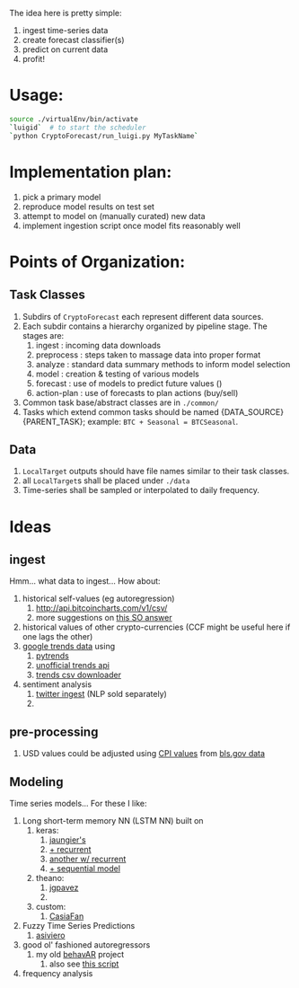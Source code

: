 The idea here is pretty simple:

1. ingest time-series data
2. create forecast classifier(s)
3. predict on current data
4. profit!

# Usage:
```bash
source ./virtualEnv/bin/activate
`luigid`  # to start the scheduler
`python CryptoForecast/run_luigi.py MyTaskName`
```

# Implementation plan:
1. pick a primary model
2. reproduce model results on test set
3. attempt to model on (manually curated) new data
4. implement ingestion script once model fits reasonably well

# Points of Organization:
## Task Classes
1. Subdirs of `CryptoForecast` each represent different data sources.
2. Each subdir contains a hierarchy organized by pipeline stage. The stages are:
    1. ingest      : incoming data downloads
    2. preprocess  : steps taken to massage data into proper format
    3. analyze     : standard data summary methods to inform model selection
    4. model       : creation & testing of various models
    5. forecast    : use of models to predict future values ()
    6. action-plan : use of forecasts to plan actions (buy/sell)
3. Common task base/abstract classes are in `./common/`
4. Tasks which extend common tasks should be named {DATA_SOURCE}{PARENT_TASK}; example: `BTC + Seasonal = BTCSeasonal`.

## Data
1. `LocalTarget` outputs should have file names similar to their task classes.
2. all `LocalTarget`s shall be placed under `./data`
3. Time-series shall be sampled or interpolated to daily frequency.

# Ideas
## ingest
Hmm... what data to ingest... How about:
1. historical self-values (eg autoregression)
    1. http://api.bitcoincharts.com/v1/csv/
    2. more suggestions on [this SO answer](https://stackoverflow.com/questions/16143266/get-bitcoin-historical-data)
2. historical values of other crypto-currencies (CCF might be useful here if one lags the other)
3. [google trends data](https://trends.google.com/trends/explore?q=bitcoin,litecoin,ethereum) using
    1. [pytrends](https://github.com/GeneralMills/pytrends)
    2. [unofficial trends api](https://github.com/suryasev/unofficial-google-trends-api)
    3. [trends csv downloader](https://github.com/pedrofaustino/google-trends-csv-downloader)
4. sentiment analysis
    1. [twitter ingest](https://stackoverflow.com/questions/21579999/count-number-of-results-for-a-particular-word-on-twitter-api-v1-1) (NLP sold separately)
    2.

## pre-processing
1. USD values could be adjusted using [CPI values](http://www.usinflationcalculator.com/inflation/consumer-price-index-and-annual-percent-changes-from-1913-to-2008/) from [bls.gov data](https://download.bls.gov/pub/time.series/cu/)

## Modeling
Time series models... For these I like:
1. Long short-term memory NN (LSTM NN) built on
    1. keras:
        1. [jaungier's](https://github.com/jaungiers/LSTM-Neural-Network-for-Time-Series-Prediction)
        2. [+ recurrent](https://github.com/yxg383/Time-Series-Prediction-with-LSTM-Recurrent-Neural-Networks-in-Python-with-Keras)
        3. [another w/ recurrent](https://github.com/Yifeng-He/Deep-Learning-Time-Series-Prediction-using-LSTM-Recurrent-Neural-Networks)
        4. [+ sequential model](https://github.com/gcarq/keras-timeseries-prediction)
    2. theano:
        1. [jgpavez](https://github.com/jgpavez/LSTM---Stock-prediction)
        2.
    3. custom:
        1. [CasiaFan](https://github.com/CasiaFan/time_seires_prediction_using_lstm)
2. Fuzzy Time Series Predictions
    1. [asiviero](https://github.com/asiviero/fuzzy_time_series_predictor)
3. good ol' fashioned autoregressors
    1. my old [behavAR](https://github.com/7yl4r/BehavAR) project
        1. also see [this script](https://github.com/PIELab/interventionViz/blob/master/behavARX.py)
4. frequency analysis
